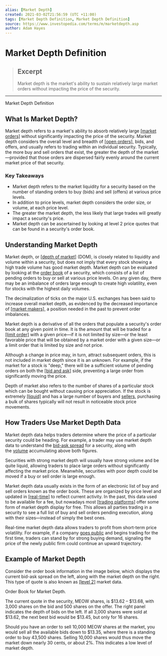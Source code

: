 ```yaml
---
alias: [Market Depth]
created: 2021-03-02T21:56:59 (UTC +11:00)
tags: [Market Depth Definition, Market Depth Definition]
source: https://www.investopedia.com/terms/m/marketdepth.asp
author: Adam Hayes
---
```


# Market Depth Definition

> ## Excerpt
> Market depth is the market's ability to sustain relatively large market orders without impacting the price of the security.

---

Market Depth Definition
## What Is Market Depth?

Market depth refers to a market's ability to absorb relatively large [[market orders]](https://www.investopedia.com/terms/m/marketorder.asp) without significantly impacting the price of the security. Market depth considers the overall level and breadth of [[open orders]](https://www.investopedia.com/terms/o/openorder.asp), bids, and offers, and usually refers to trading within an individual security. Typically, the more buy and sell orders that exist, the greater the depth of the market—provided that those orders are dispersed fairly evenly around the current market price of that security.

### Key Takeaways

-   Market depth refers to the market liquidity for a security based on the number of standing orders to buy (bids) and sell (offers) at various price levels.
-   In addition to price levels, market depth considers the order size, or volume, at each price level.
-   The greater the market depth, the less likely that large trades will greatly impact a security's price.
-   Market depth can be ascertained by looking at level 2 price quotes that can be found in a security's order book.

## Understanding Market Depth

Market depth, or [[depth of market]](https://www.investopedia.com/terms/d/depth-of-market.asp) (DOM), is closely related to liquidity and volume within a security, but does not imply that every stock showing a high trade volume has good market depth. Market depth can be evaluated by looking at the [order book](https://www.investopedia.com/terms/o/order-book.asp) of a security, which consists of a list of pending orders to buy or sell at various price levels. On any given day, there may be an imbalance of orders large enough to create high volatility, even for stocks with the highest daily volumes.

The decimalization of ticks on the major U.S. exchanges has been said to increase overall market depth, as evidenced by the decreased importance of [[market makers]](https://www.investopedia.com/terms/m/marketmaker.asp), a position needed in the past to prevent order imbalances.

Market depth is a derivative of all the orders that populate a security's order book at any given point in time. It is the amount that will be traded for a [[limit order]](https://www.investopedia.com/terms/l/limitorder.asp) with a given price—if it is not limited by size—or the least favorable price that will be obtained by a market order with a given size—or a limit order that is limited by size and not price.

Although a change in price may, in turn, attract subsequent orders, this is not included in market depth since it is an unknown. For example, if the market for a stock is "deep," there will be a sufficient volume of pending orders on both the [[bid and ask]](https://www.investopedia.com/terms/b/bid-and-ask.asp) side, preventing a large order from significantly moving the price.

Depth of market also refers to the number of shares of a particular stock which can be bought without causing price appreciation. If the stock is extremely [[liquid]](https://www.investopedia.com/terms/l/liquidity.asp) and has a large number of buyers and [sellers](https://www.investopedia.com/terms/s/seller.asp), purchasing a bulk of shares typically will not result in noticeable stock price movements.

## How Traders Use Market Depth Data

Market depth data helps traders determine where the price of a particular security could be heading. For example, a trader may use market depth data to understand the [bid-ask spread](https://www.investopedia.com/terms/b/bid-askspread.asp) for a security, along with the [volume](https://www.investopedia.com/terms/v/volume.asp) accumulating above both figures.

Securities with strong market depth will usually have strong volume and be quite liquid, allowing traders to place large orders without significantly affecting the market price. Meanwhile, securities with poor depth could be moved if a buy or sell order is large enough.

Market depth data usually exists in the form of an electronic list of buy and sell orders known as the order book. These are organized by price level and updated in [[real-time]](https://www.investopedia.com/terms/r/real_time.asp) to reflect current activity. In the past, this data used to be available for a fee, but nowadays most [[trading platforms]](https://www.investopedia.com/terms/t/trading-platform.asp) offer some form of market depth display for free. This allows all parties trading in a security to see a full list of buy and sell orders pending execution, along with their sizes—instead of simply the best ones.

Real-time market depth data allows traders to profit from short-term price volatility. For example, if a company [goes public](https://www.investopedia.com/terms/g/goingpublic.asp) and begins trading for the first time, traders can stand by for strong buying demand, signaling the price of the newly public firm could continue an upward trajectory.

## Example of Market Depth

Consider the order book information in the image below, which displays the current bid-ask spread on the left, along with the market depth on the right. This type of quote is also known as [[level 2]](https://www.investopedia.com/terms/l/level2.asp) market data.

Order Book for Market Depth.

The current quote in the security, MEOW shares, is $13.62 – $13.68, with 3,000 shares on the bid and 500 shares on the offer. The right panel indicates the depth of bids on the left. If all 3,000 shares were sold at $13.62, the next best bid would be $13.45, but only for 16 shares.

Should you have an order to sell 10,000 MEOW shares at the market, you would sell all the available bids down to $13.35, where there is a standing order to buy 43,500 shares. Selling 10,000 shares would thus move the market down nearly 30 cents, or about 2%. This indicates a low level of market depth.
